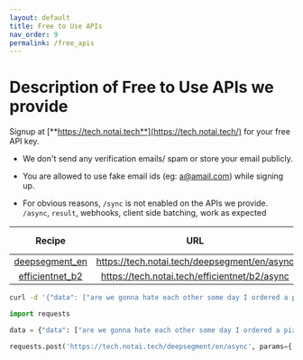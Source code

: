 ```yaml
---
layout: default
title: Free to Use APIs
nav_order: 9
permalink: /free_apis
---
```


# Description of Free to Use APIs we provide

Signup at [**https://tech.notai.tech**](https://tech.notai.tech/) for your free API key.

- We don't send any verification emails/ spam or store your email publicly.

- You are allowed to use fake email ids (eg: a@amail.com) while signing up.

- For obvious reasons, `/sync` is not enabled on the APIs we provide. `/async`, `result`, webhooks, client side batching, work as expected


| Recipe                                                                    | URL                                              | Limit| Batch Size |
|:-------------------------------------------------------------------------:|:------------------------------------------------:|:----:|:----------:|
|[deepsegment_en](https://fastdeploy.notai.tech/recipes#deepsegment_enfrit) |https://tech.notai.tech/deepsegment/en/async      |64|16|
|[efficientnet_b2]()                                                        |https://tech.notai.tech/efficientnet/b2/async     |16|4|



```bash
curl -d '{"data": ["are we gonna hate each other some day I ordered a pizza I was hungry"], "webhook": "https://fastdeploy.requestcatcher.com"}' -H "Content-Type: application/json" "https://tech.notai.tech/deepsegment/en/async?api_key=API_KEY"
```

```python
import requests

data = {"data": ["are we gonna hate each other some day I ordered a pizza I was hungry"], "webhook": "https://fastdeploy.requestcatcher.com"}

requests.post('https://tech.notai.tech/deepsegment/en/async', params={'api_key': API_KEY}, json=data).json()
```
